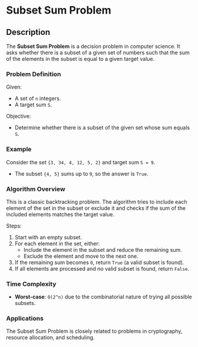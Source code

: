 # Subset Sum Problem

## Description

The **Subset Sum Problem** is a decision problem in computer science. It asks whether there is a subset of a given set of numbers such that the sum of the elements in the subset is equal to a given target value.

### Problem Definition

Given:
- A set of `n` integers.
- A target sum `S`.

Objective:
- Determine whether there is a subset of the given set whose sum equals `S`.

### Example

Consider the set `{3, 34, 4, 12, 5, 2}` and target sum `S = 9`.

- The subset `{4, 5}` sums up to `9`, so the answer is `True`.

### Algorithm Overview

This is a classic backtracking problem. The algorithm tries to include each element of the set in the subset or exclude it and checks if the sum of the included elements matches the target value.

Steps:
1. Start with an empty subset.
2. For each element in the set, either:
   - Include the element in the subset and reduce the remaining sum.
   - Exclude the element and move to the next one.
3. If the remaining sum becomes `0`, return `True` (a valid subset is found).
4. If all elements are processed and no valid subset is found, return `False`.

### Time Complexity

- **Worst-case**: `O(2^n)` due to the combinatorial nature of trying all possible subsets.

### Applications

The Subset Sum Problem is closely related to problems in cryptography, resource allocation, and scheduling.
